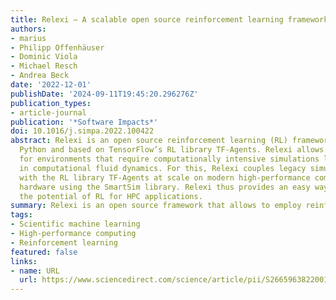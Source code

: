 ```yaml
---
title: Relexi — A scalable open source reinforcement learning framework for high-performance computing
authors:
- marius
- Philipp Offenhäuser
- Dominic Viola
- Michael Resch
- Andrea Beck
date: '2022-12-01'
publishDate: '2024-09-11T19:45:20.296276Z'
publication_types:
- article-journal
publication: '*Software Impacts*'
doi: 10.1016/j.simpa.2022.100422
abstract: Relexi is an open source reinforcement learning (RL) framework written in
  Python and based on TensorFlow’s RL library TF-Agents. Relexi allows to employ RL
  for environments that require computationally intensive simulations like applications
  in computational fluid dynamics. For this, Relexi couples legacy simulation codes
  with the RL library TF-Agents at scale on modern high-performance computing (HPC)
  hardware using the SmartSim library. Relexi thus provides an easy way to explore
  the potential of RL for HPC applications.
summary: Relexi is an open source framework that allows to employ reinforcement learning for computationally intensive simulation environments.
tags:
- Scientific machine learning
- High-performance computing
- Reinforcement learning
featured: false
links:
- name: URL
  url: https://www.sciencedirect.com/science/article/pii/S2665963822001063
---
```

